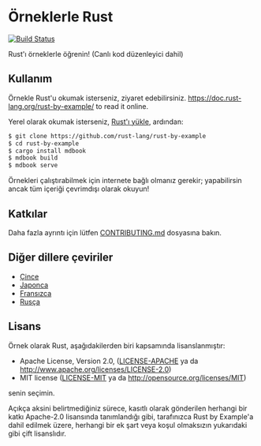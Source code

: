 # Örneklerle Rust

[![Build Status][travis-badge]][travis-repo]

[travis-badge]: https://travis-ci.com/rust-lang/rust-by-example.svg?branch=master
[travis-repo]: https://travis-ci.com/rust-lang/rust-by-example

Rust'ı örneklerle öğrenin! (Canlı kod düzenleyici dahil)

## Kullanım

Örnekle Rust'u okumak isterseniz, ziyaret edebilirsiniz. <https://doc.rust-lang.org/rust-by-example/>
to read it online.

Yerel olarak okumak isterseniz, [Rust'ı yükle], ardından:

```bash
$ git clone https://github.com/rust-lang/rust-by-example
$ cd rust-by-example
$ cargo install mdbook
$ mdbook build
$ mdbook serve
```

[Rust'ı yükle]: https://www.rust-lang.org/tools/install

Örnekleri çalıştırabilmek için internete bağlı olmanız gerekir; yapabilirsin
ancak tüm içeriği çevrimdışı olarak okuyun!

## Katkılar

Daha fazla ayrıntı için lütfen [CONTRIBUTING.md] dosyasına bakın.

[CONTRIBUTING.md]: https://github.com/rust-lang/rust-by-example/blob/master/CONTRIBUTING.md

## Diğer dillere çeviriler

* [Çince](https://github.com/rust-lang-cn/rust-by-example-cn)
* [Japonca](https://github.com/rust-lang-ja/rust-by-example-ja)
* [Fransızca](https://github.com/Songbird0/FR_RBE)
* [Rusça](https://github.com/ruRust/rust-by-example)

## Lisans

Örnek olarak Rust, aşağıdakilerden biri kapsamında lisanslanmıştır:

* Apache License, Version 2.0, ([LICENSE-APACHE](LICENSE-APACHE) ya da
  <http://www.apache.org/licenses/LICENSE-2.0>)
* MIT license ([LICENSE-MIT](LICENSE-MIT) ya da
  <http://opensource.org/licenses/MIT>)

senin seçimin.

Açıkça aksini belirtmediğiniz sürece, kasıtlı olarak gönderilen herhangi bir katkı
Apache-2.0 lisansında tanımlandığı gibi, tarafınızca Rust by Example'a dahil edilmek üzere,
herhangi bir ek şart veya koşul olmaksızın yukarıdaki gibi çift lisanslıdır.
